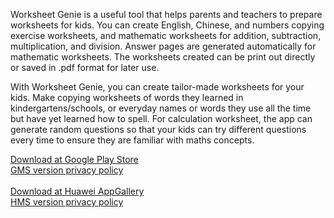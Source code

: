 Worksheet Genie is a useful tool that helps parents and teachers to prepare worksheets for kids. You can create English, Chinese, and numbers copying exercise worksheets, and mathematic worksheets for addition, subtraction, multiplication, and division. Answer pages are generated automatically for mathematic worksheets. The worksheets created can be print out directly or saved in .pdf format for later use.

With Worksheet Genie, you can create tailor-made worksheets for your kids. Make copying worksheets of words they learned in kindergartens/schools, or everyday names or words they use all the time but have yet learned how to spell. For calculation worksheet, the app can generate random questions so that your kids can try different questions every time to ensure they are familiar with maths concepts.

<a href = "https://play.google.com/store/apps/details?id=com.hwstudio.worksheetgenie.g">Download at Google Play Store</a><br>
<a href = "https://wakemanck.github.io/Worksheet-Genie/GMSVersionPrivacyPolicy.html">GMS version privacy policy</a><br>
<br>
<a href = "https://appgallery.huawei.com/#/app/C102810299">Download at Huawei AppGallery</a><br>
<a href = "https://wakemanck.github.io/Worksheet-Genie/HMSVersionPrivacyPolicy.html">HMS version privacy policy</a>
